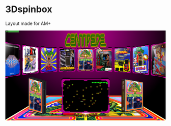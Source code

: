 # 3Dspinbox
Layout made for AM+

![image alt](https://github.com/Tankman3737/3Dspinbox/blob/9a4ad651781778b0587d1f65bd79c7da9fb37655/SB1.png)
